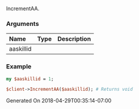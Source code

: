 IncrementAA.
### Arguments
**Name**|**Type**|**Description**
:---|:---|:---
aaskillid||

### Example

```perl
my $aaskillid = 1;

$client->IncrementAA($aaskillid); # Returns void
```


Generated On 2018-04-29T00:35:14-07:00